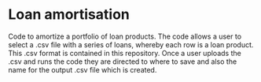 # Loan amortisation
 Code to amortize a portfolio of loan products. The code allows a user to select a .csv file with a series of loans, whereby each row is a loan product. This .csv format is contained in this repository. Once a user uploads the .csv and runs the code they are directed to where to save and also the name for the output .csv file which is created.

